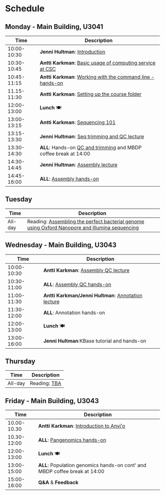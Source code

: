 # Schedule

## Monday - Main Building, U3041

| Time | Description|
| --- | --- |
| 10:00-10:30 | **Jenni Hultman**: [Introduction](Lectures/introduction.pdf)|
| 10:30-10:45 | **Antti Karkman**: [Basic usage of computing service at CSC](Lectures/CSC_basics.pdf) |
| 10:45-11:15 | **Antti Karkman**: [Working with the command line - hands-on](Practicals/commandline.md) |
| 11.15-11:30 | **Antti Karkman**: [Setting up the course folder](Practicals/README.md#setting-up-the-course-folders) |
| 12:00-13:00 | **Lunch** :plate_with_cutlery: |
| 13:00-13:15 | **Antti Karkman**: [Sequencing 101](Lectures/Sequencing101.pdf) |
| 13:15-13:30 | **Jenni Hultman**: [Seq trimming and QC lecture](Lectures/QC_filtering.pdf) |
| 13:30-14:30 | **ALL**: Hands-on [QC and trimming](Practicals/README.md#qc-and-trimming-for-illumina-reads) and MBDP coffee break at 14:00 |
| 14:30-14:45 | **Jenni Hultman**: [Assembly lecture](Lectures/genome_assembly.pdf)|
| 14:45-16:00 | **ALL**: [Assembly hands-on](Practicals/README.md#genome-assembly) |

## Tuesday

| Time | Description |
| --- | --- |
| All-day | Reading: [Assembling the perfect bacterial genome using Oxford Nanopore and Illumina sequencing](Lectures/journal.pcbi.1010905.pdf)|

## Wednesday - Main Building, U3043

| Time | Description |
| --- | --- |
| 10:00-10:30 | **Antti Karkman**: [Assembly QC lecture](Lectures/lecture_assemblyQC.pdf)|
| 10:30-11:00 | **ALL**: [Assembly QC hands-on](Practicals/README.md#assembly-qc)|
| 11:00-11:30 | **Antti Karkman/Jenni Hultman**: [Annotation lecture](Lectures/Genome_Annotation.pdf)|
| 11:30-12:00 | **ALL**: Annotation hands-on|
| 12:00-13:00 | **Lunch** :plate_with_cutlery: |
| 13:00-16:00 | **Jenni Hultman**:KBase tutorial and hands-on|

## Thursday

| Time | Description |
| --- | --- |
| All-day | Reading: [TBA](Lectures/)|


## Friday - Main Building, U3043

| Time | Description |
| --- | --- |
| 10.00-10.30 | **Antti Karkman**: [Introduction to Anvi'o](Lectures/Pangenomics.pdf)|
| 10.30-12:00 | **ALL**: [Pangenomics hands-on](Practicals/README.md#pangenomics-with-anvi'o) |
| 12:00-13:00 | **Lunch** :plate_with_cutlery: |
| 13:00-15:00 | **ALL**: Population genomics hands-on cont' and MBDP coffee break at 14:00|
| 15:00-16:00 | **Q&A** & **Feedback**|




